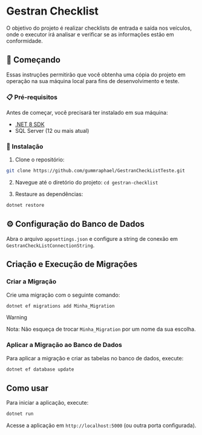 # Gestran Checklist

O objetivo do projeto é realizar checklists de entrada e saída nos veículos, onde o executor irá analisar e verificar se as informações estão em conformidade.

## 🚀 Começando

Essas instruções permitirão que você obtenha uma cópia do projeto em operação na sua máquina local para fins de desenvolvimento e teste.

### 📋 Pré-requisitos

Antes de começar, você precisará ter instalado em sua máquina:

* [.NET 8 SDK](https://dotnet.microsoft.com/pt-br/download/dotnet/8.0)
* SQL Server (12 ou mais atual)


### 🔧 Instalação

1. Clone o repositório:

```bash
git clone https://github.com/gummraphael/GestranCheckListTeste.git
```

2. Navegue até o diretório do projeto:
`cd gestran-checklist`

3. Restaure as dependências:

```bash
dotnet restore
```

## ⚙️ Configuração do Banco de Dados

Abra o arquivo `appsettings.json` e configure a string de conexão em `GestranCheckListConnectionString`.  
  
## Criação e Execução de Migrações

### Criar a Migração

Crie uma migração com o seguinte comando:

```bash
dotnet ef migrations add Minha_Migration
```
> [!WARNING]
> Nota: Não esqueça de trocar `Minha_Migration` por um nome da sua escolha.
    
### Aplicar a Migração ao Banco de Dados

Para aplicar a migração e criar as tabelas no banco de dados, execute:

```bash
dotnet ef database update
```

## Como usar
Para iniciar a aplicação, execute:

```bash
dotnet run
```
Acesse a aplicação em `http://localhost:5000` (ou outra porta configurada).
